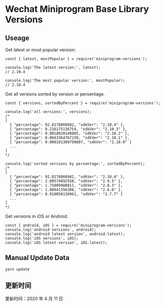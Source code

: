 
# Wechat Miniprogram Base Library Versions

## Useage

Get latest or most popular version:

```;
const { latest, mostPopular } = require('miniprogram-versions');

console.log('The latest version:', latest);
// 2.10.4

console.log('The most popular version:', mostPopular);
// 2.10.4

```

Get all versions sorted by version or persentage.

```
const { versions, sortedByPercent } = require('miniprogram-versions');

console.log('all versions:', versions);
/*
[
  { "percentage": 92.8178860942, "sdkVer": "2.10.4" },
  { "percentage": 0.216175136754, "sdkVer": "2.10.3" },
  { "percentage": 0.0018020148885, "sdkVer": "2.10.2" },
  { "percentage": 0.0663364767239, "sdkVer": "2.10.1" },
  { "percentage": 0.000191309799807, "sdkVer": "2.10.0" }
  ...
]
*/

console.log('sorted versions by persentage:', sortedByPercent);
/*
[
  { "percentage": 92.8178860942, "sdkVer": "2.10.4" },
  { "percentage": 2.09574892558, "sdkVer": "2.9.5" },
  { "percentage": 1.75809980811, "sdkVer": "2.8.3" },
  { "percentage": 1.00941356308, "sdkVer": "2.6.6" },
  { "percentage": 0.910058136961, "sdkVer": "2.7.7" }
  ...
]
*/
```

Get versions in iOS or Android.

```
const { android, iOS } = require('miniprogram-versions');
console.log('android versions', android);
console.log('android latest version', android.latest);
console.log('iOS versions', iOS);
console.log('iOS latest version', iOS.latest);
```

## Manual Update Data

```
yarn update
```

## 更新时间

更新时间：2020 年 4 月 11 日
